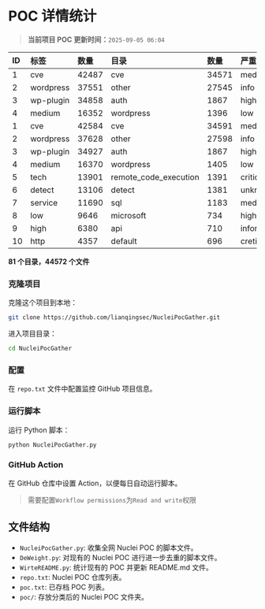 # POC 详情统计

> **当前项目 POC 更新时间：**`2025-09-05 06:04`

| ID | 标签      | 数量 | 目录       | 数量 | 严重性   | 数量 |
|:---| :-------- | :--- | :--------- | :--- | :------- | :--- |
| 1 | cve | 42487 | cve | 34571 | medium | 22939 |
| 2 | wordpress | 37551 | other | 27545 | info | 19851 |
| 3 | wp-plugin | 34858 | auth | 1867 | high | 14002 |
| 4 | medium | 16352 | wordpress | 1396 | low | 10889 |
| 1 | cve | 42584 | cve | 34591 | medium | 22957 |
| 2 | wordpress | 37628 | other | 27598 | info | 19855 |
| 3 | wp-plugin | 34927 | auth | 1867 | high | 14023 |
| 4 | medium | 16370 | wordpress | 1405 | low | 10922 |
| 5 | tech | 13901 | remote_code_execution | 1391 | critical | 7984 |
| 6 | detect | 13106 | detect | 1381 | unknown | 102 |
| 7 | service | 11690 | sql | 1183 | meduim | 16 |
| 8 | low | 9646 | microsoft | 734 | hight | 16 |
| 9 | high | 6380 | api | 710 | informative | 12 |
| 10 | http | 4357 | default | 696 | cretical | 2 |

**81 个目录，44572 个文件**

### 克隆项目

克隆这个项目到本地：

```bash
git clone https://github.com/lianqingsec/NucleiPocGather.git
```

进入项目目录：

```bash
cd NucleiPocGather
```

### 配置

在 `repo.txt` 文件中配置监控 GitHub 项目信息。

### 运行脚本

运行 Python 脚本：

```bash
python NucleiPocGather.py
```

### GitHub Action

在 GitHub 仓库中设置 Action，以便每日自动运行脚本。

> 需要配置`Workflow permissions`为`Read and write`权限

## 文件结构

- `NucleiPocGather.py`: 收集全网 Nuclei POC 的脚本文件。
- `DeWeight.py`: 对现有的 Nuclei POC 进行进一步去重的脚本文件。
- `WirteREADME.py`: 统计现有的 POC 并更新 README.md 文件。
- `repo.txt`: Nuclei POC 仓库列表。
- `poc.txt`: 已存档 POC 列表。
- `poc/`: 存放分类后的 Nuclei POC 文件夹。

